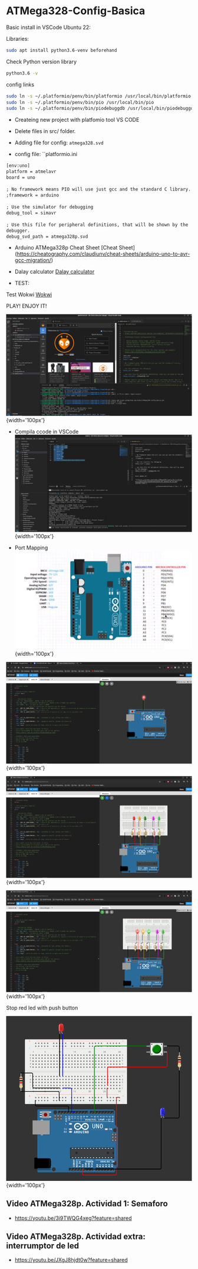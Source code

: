 # ATMega328-Config-Basica

Basic install in VSCode Ubuntu 22:

Libraries:
```bash
sudo apt install python3.6-venv beforehand
```

Check Python version library
```bash
python3.6 -v
```

config links
```bash
sudo ln -s ~/.platformio/penv/bin/platformio /usr/local/bin/platformio
sudo ln -s ~/.platformio/penv/bin/pio /usr/local/bin/pio
sudo ln -s ~/.platformio/penv/bin/piodebuggdb /usr/local/bin/piodebuggdb
```

- Createing new project with platfomio tool VS CODE

- Delete files in src/ folder.

- Adding file for config: `atmega328.svd`

- config file: ``platformio.ini
```
[env:uno]
platform = atmelavr
board = uno

; No framework means PIO will use just gcc and the standard C library.
;framework = arduino

; Use the simulator for debugging
debug_tool = simavr

; Use this file for peripheral definitions, that will be shown by the debugger.
debug_svd_path = atmega328p.svd
```

- Arduino ATMega328p Cheat Sheet [Cheat Sheet] (https://cheatography.com/claudiunv/cheat-sheets/arduino-uno-to-avr-gcc-migration/)


- Dalay calculator [Dalay calculator](http://darcy.rsgc.on.ca/ACES/TEI4M/AVRdelay.html)

- TEST:

Test Wokwi [Wokwi](https://wokwi.com/projects/400687879499681793)

PLAY! ENJOY IT!

![](https://github.com/AleRui/ATMega328P-Config-Basica/blob/main/imas/Captura%20desde%202024-06-14%2018-04-34.png){width='100px'}

- Compila ccode in VSCode
![](https://github.com/AleRui/ATMega328P-Config-Basica/blob/main/imas/Captura%20desde%202024-06-14%2018-57-25.png){width='100px'}

- Port Mapping
![](https://github.com/AleRui/ATMega328P-Config-Basica/blob/main/imas/Captura%20desde%202024-06-14%2019-10-45.png){width='100px'}

![](https://github.com/AleRui/ATMega328P-Config-Basica/blob/main/imas/Captura%20desde%202024-06-14%2018-20-41.png){width='100px'}

![](https://github.com/AleRui/ATMega328P-Config-Basica/blob/main/imas/Captura%20desde%202024-06-14%2018-49-37.png){width='100px'}

![](https://github.com/AleRui/ATMega328P-Config-Basica/blob/main/imas/Captura%20desde%202024-06-14%2018-54-49.png){width='100px'}


Stop red led with push button

![](https://github.com/AleRui/ATMega328P-Config-Basica/blob/main/imas/Captura%20desde%202024-06-22%2021-23-27.png){width='100px'}

## Video ATMega328p.  Actividad 1: Semaforo

* https://youtu.be/3i9TWQG4xeg?feature=shared

## Video ATMega328p. Actividad extra: interrumptor de led

* https://youtu.be/JXgJ8hjdt0w?feature=shared